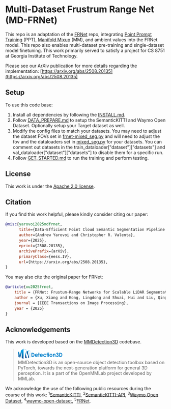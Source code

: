 # Multi-Dataset Frustrum Range Net (MD-FRNet)

This repo is an adaptation of the [FRNet](https://github.com/Xiangxu-0103/FRNet) repo, integrating [Point Prompt Training](https://arxiv.org/abs/2308.09718) (PPT), [Manifold Mixup](https://arxiv.org/abs/1806.05236) (MM), and ambient values into the FRNet model. This repo also enables multi-dataset pre-training and single-dataset model finetuning. This work primarily served to satisfy a project for CS 8751 at Georgia Institute of Technology. 

Please see our ArXiv publication for more details regarding the implementation:
[https://arxiv.org/abs/2508.20135](https://arxiv.org/abs/2508.20135)

## Setup
To use this code base:
1. Install all dependencies by following the [INSTALL.md](docs\INSTALL.md).
2. Follow [DATA_PREPARE.md](docs\DATA_PREPARE.md) to setup the SemanticKITTI and Waymo Open Dataset. Optionally setup your Target dataset as well.
3. Modify the config files to match your datasets. You may need to adjust the dataset FOVs set in [frnet-mixed_seg.py](configs\frnet\frnet-mixed_seg.py) and will need to adjust the fov and the dataloaders set in [mixed_seg.py](configs\_base_\datasets\mixed_seg.py) for your datasets. You can comment out datasets in the train_dataloader["dataset"]["datasets"] and val_dataloader["dataset"]["datasets"] to disable them for a specific run.
4. Follow [GET_STARTED.md](docs\GET_STARTED.md) to run the training and perform testing.

## License

This work is under the [Apache 2.0 license](LICENSE).

## Citation

If you find this work helpful, please kindly consider citing our paper:
```bibtex
@misc{yarovoi2025mdfrnet,
      title={Data-Efficient Point Cloud Semantic Segmentation Pipeline for Unimproved Roads}, 
      author={Andrew Yarovoi and Christopher R. Valenta},
      year={2025},
      eprint={2508.20135},
      archivePrefix={arXiv},
      primaryClass={eess.IV},
      url={https://arxiv.org/abs/2508.20135}, 
}
```

You may also cite the original paper for FRNet:

```bibtex
@article{xu2025frnet,
    title = {FRNet: Frustum-Range Networks for Scalable LiDAR Segmentation},
    author = {Xu, Xiang and Kong, Lingdong and Shuai, Hui and Liu, Qingshan},
    journal = {IEEE Transactions on Image Processing},
    year = {2025}
}
```

## Acknowledgements

This work is developed based on the [MMDetection3D](https://github.com/open-mmlab/mmdetection3d) codebase.

> <img src="https://github.com/open-mmlab/mmdetection3d/blob/main/resources/mmdet3d-logo.png" width="30%"/><br>
> MMDetection3D is an open-source object detection toolbox based on PyTorch, towards the next-generation platform for general 3D perception. It is a part of the OpenMMLab project developed by MMLab.

We acknowledge the use of the following public resources during the course of this work: <sup>1</sup>[SemanticKITTI](http://www.semantic-kitti.org), <sup>2</sup>[SemanticKITTI-API](https://github.com/PRBonn/semantic-kitti-api), <sup>3</sup>[Waymo Open Dataset](https://waymo.com/open/), <sup>4</sup>[waymo-open-dataset](https://github.com/waymo-research/waymo-open-dataset), <sup>5</sup>[FRNet](https://github.com/Xiangxu-0103/FRNet).
